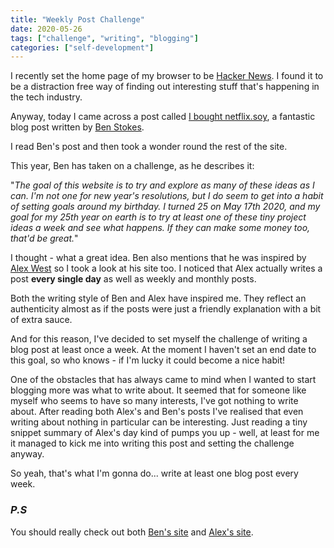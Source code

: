 ```yaml
---
title: "Weekly Post Challenge"
date: 2020-05-26
tags: ["challenge", "writing", "blogging"]
categories: ["self-development"]
---
```


I recently set the home page of my browser to be [Hacker News](https://news.ycombinator.com/news). I found it to be a distraction free way of finding out interesting stuff that's happening in the tech industry.

Anyway, today I came across a post called [I bought netflix.soy](https://tinyprojects.dev/posts/i_bought_netflix_dot_soy), a fantastic blog post written by [Ben Stokes](https://stokesy.io/).

I read Ben's post and then took a wonder round the rest of the site.

This year, Ben has taken on a challenge, as he describes it:

"*The goal of this website is to try and explore as many of these ideas as I can. I'm not one for new year's resolutions, but I do seem to get into a habit of setting goals around my birthday. I turned 25 on May 17th 2020, and my goal for my 25th year on earth is to try at least one of these tiny project ideas a week and see what happens. If they can make some money too, that'd be great.*"

I thought - what a great idea. Ben also mentions that he was inspired by [Alex West](https://www.alexwest.co/) so I took a look at his site too. I noticed that Alex actually writes a post **every single day** as well as weekly and monthly posts.

Both the writing style of Ben and Alex have inspired me. They reflect an authenticity almost as if the posts were just a friendly explanation with a bit of extra sauce.

And for this reason, I've decided to set myself the challenge of writing a blog post at least once a week. At the moment I haven't set an end date to this goal, so who knows - if I'm lucky it could become a nice habit!

One of the obstacles that has always came to mind when I wanted to start blogging more was what to write about. It seemed that for someone like myself who seems to have so many interests, I've got nothing to write about. After reading both Alex's and Ben's posts I've realised that even writing about nothing in particular can be interesting. Just reading a tiny snippet summary of Alex's day kind of pumps you up - well, at least for me it managed to kick me into writing this post and setting the challenge anyway.

So yeah, that's what I'm gonna do... write at least one blog post every week.

### *P.S*
You should really check out both [Ben\'s site](https://tinyprojects.dev/) and [Alex\'s site](https://www.alexwest.co/).
